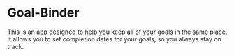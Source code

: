 # Goal-Binder
This is an app designed to help you keep all of your goals in the same place.
It allows you to set completion dates for your goals, so you always stay on track.
